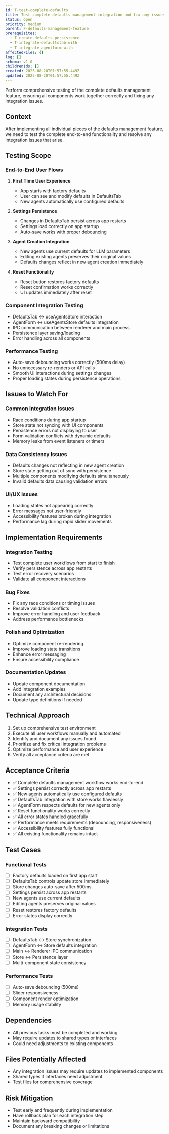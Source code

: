 ```yaml
---
id: T-test-complete-defaults
title: Test complete defaults management integration and fix any issues
status: open
priority: medium
parent: F-defaults-management-feature
prerequisites:
  - T-create-defaults-persistence
  - T-integrate-defaultstab-with
  - T-integrate-agentform-with
affectedFiles: {}
log: []
schema: v1.0
childrenIds: []
created: 2025-08-20T01:57:55.449Z
updated: 2025-08-20T01:57:55.449Z
---
```


Perform comprehensive testing of the complete defaults management feature, ensuring all components work together correctly and fixing any integration issues.

## Context

After implementing all individual pieces of the defaults management feature, we need to test the complete end-to-end functionality and resolve any integration issues that arise.

## Testing Scope

### End-to-End User Flows

1. **First Time User Experience**
   - App starts with factory defaults
   - User can see and modify defaults in DefaultsTab
   - New agents automatically use configured defaults

2. **Settings Persistence**
   - Changes in DefaultsTab persist across app restarts
   - Settings load correctly on app startup
   - Auto-save works with proper debouncing

3. **Agent Creation Integration**
   - New agents use current defaults for LLM parameters
   - Editing existing agents preserves their original values
   - Defaults changes reflect in new agent creation immediately

4. **Reset Functionality**
   - Reset button restores factory defaults
   - Reset confirmation works correctly
   - UI updates immediately after reset

### Component Integration Testing

- DefaultsTab ↔ useAgentsStore interaction
- AgentForm ↔ useAgentsStore defaults integration
- IPC communication between renderer and main process
- Persistence layer saving/loading
- Error handling across all components

### Performance Testing

- Auto-save debouncing works correctly (500ms delay)
- No unnecessary re-renders or API calls
- Smooth UI interactions during settings changes
- Proper loading states during persistence operations

## Issues to Watch For

### Common Integration Issues

- Race conditions during app startup
- Store state not syncing with UI components
- Persistence errors not displaying to user
- Form validation conflicts with dynamic defaults
- Memory leaks from event listeners or timers

### Data Consistency Issues

- Defaults changes not reflecting in new agent creation
- Store state getting out of sync with persistence
- Multiple components modifying defaults simultaneously
- Invalid defaults data causing validation errors

### UI/UX Issues

- Loading states not appearing correctly
- Error messages not user-friendly
- Accessibility features broken during integration
- Performance lag during rapid slider movements

## Implementation Requirements

### Integration Testing

- Test complete user workflows from start to finish
- Verify persistence across app restarts
- Test error recovery scenarios
- Validate all component interactions

### Bug Fixes

- Fix any race conditions or timing issues
- Resolve validation conflicts
- Improve error handling and user feedback
- Address performance bottlenecks

### Polish and Optimization

- Optimize component re-rendering
- Improve loading state transitions
- Enhance error messaging
- Ensure accessibility compliance

### Documentation Updates

- Update component documentation
- Add integration examples
- Document any architectural decisions
- Update type definitions if needed

## Technical Approach

1. Set up comprehensive test environment
2. Execute all user workflows manually and automated
3. Identify and document any issues found
4. Prioritize and fix critical integration problems
5. Optimize performance and user experience
6. Verify all acceptance criteria are met

## Acceptance Criteria

- ✅ Complete defaults management workflow works end-to-end
- ✅ Settings persist correctly across app restarts
- ✅ New agents automatically use configured defaults
- ✅ DefaultsTab integration with store works flawlessly
- ✅ AgentForm respects defaults for new agents only
- ✅ Reset functionality works correctly
- ✅ All error states handled gracefully
- ✅ Performance meets requirements (debouncing, responsiveness)
- ✅ Accessibility features fully functional
- ✅ All existing functionality remains intact

## Test Cases

### Functional Tests

- [ ] Factory defaults loaded on first app start
- [ ] DefaultsTab controls update store immediately
- [ ] Store changes auto-save after 500ms
- [ ] Settings persist across app restarts
- [ ] New agents use current defaults
- [ ] Editing agents preserves original values
- [ ] Reset restores factory defaults
- [ ] Error states display correctly

### Integration Tests

- [ ] DefaultsTab ↔ Store synchronization
- [ ] AgentForm ↔ Store defaults integration
- [ ] Main ↔ Renderer IPC communication
- [ ] Store ↔ Persistence layer
- [ ] Multi-component state consistency

### Performance Tests

- [ ] Auto-save debouncing (500ms)
- [ ] Slider responsiveness
- [ ] Component render optimization
- [ ] Memory usage stability

## Dependencies

- All previous tasks must be completed and working
- May require updates to shared types or interfaces
- Could need adjustments to existing components

## Files Potentially Affected

- Any integration issues may require updates to implemented components
- Shared types if interfaces need adjustment
- Test files for comprehensive coverage

## Risk Mitigation

- Test early and frequently during implementation
- Have rollback plan for each integration step
- Maintain backward compatibility
- Document any breaking changes or limitations
